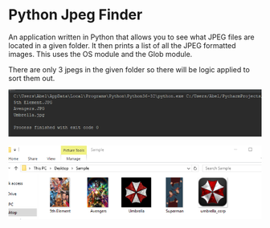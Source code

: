 # Python Jpeg Finder

An application written in Python that allows you to see what JPEG files are located in a given folder. It then prints a list of all the 
JPEG formatted images. This uses the OS module and the Glob module. 

There are only 3 jpegs in the given folder so there will be logic applied to sort them out.


![alt text](https://github.com/abelberhane/PythonJpegFinder/blob/master/Images/Results.png?raw=true)

![alt text](https://github.com/abelberhane/PythonJpegFinder/blob/master/Images/Pics.png?raw=true)


